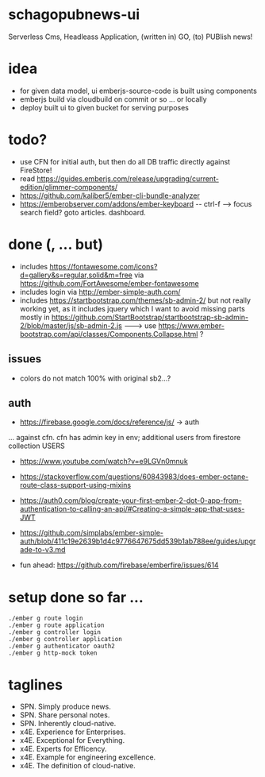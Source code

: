 # schagopubnews-ui
Serverless Cms, Headleass Application, (written in) GO, (to) PUBlish news!

# idea

- for given data model, ui emberjs-source-code is built using components
- emberjs build via cloudbuild on commit or so ... or locally
- deploy built ui to given bucket for serving purposes

# todo?

- use CFN for initial auth, but then do all DB traffic directly against FireStore!
- read https://guides.emberjs.com/release/upgrading/current-edition/glimmer-components/
- https://github.com/kaliber5/ember-cli-bundle-analyzer
- https://emberobserver.com/addons/ember-keyboard -- ctrl-f --> focus search field? goto articles. dashboard.

# done (, ... but)

- includes https://fontawesome.com/icons?d=gallery&s=regular,solid&m=free via https://github.com/FortAwesome/ember-fontawesome
- includes login via http://ember-simple-auth.com/
- includes https://startbootstrap.com/themes/sb-admin-2/ but not really working yet, as it includes jquery which I want to avoid missing parts mostly in https://github.com/StartBootstrap/startbootstrap-sb-admin-2/blob/master/js/sb-admin-2.js ---> use https://www.ember-bootstrap.com/api/classes/Components.Collapse.html ?


## issues

- colors do not match 100% with original sb2...?

## auth

- https://firebase.google.com/docs/reference/js/ -> auth

... against cfn. cfn has admin key in env; additional users from firestore collection USERS

- https://www.youtube.com/watch?v=e9LGVn0mnuk
- https://stackoverflow.com/questions/60843983/does-ember-octane-route-class-support-using-mixins

- https://auth0.com/blog/create-your-first-ember-2-dot-0-app-from-authentication-to-calling-an-api/#Creating-a-simple-app-that-uses-JWT
- https://github.com/simplabs/ember-simple-auth/blob/411c19e2639b1d4c9776647675dd539b1ab788ee/guides/upgrade-to-v3.md

- fun ahead: https://github.com/firebase/emberfire/issues/614

# setup done so far ...

```
./ember g route login
./ember g route application
./ember g controller login
./ember g controller application
./ember g authenticator oauth2
./ember g http-mock token
```

# taglines

- SPN. Simply produce news.
- SPN. Share personal notes.
- SPN. Inherently cloud-native.
- x4E. Experience for Enterprises.
- x4E. Exceptional for Everything.
- x4E. Experts for Efficency.
- x4E. Example for engineering excellence.
- x4E. The definition of cloud-native.
